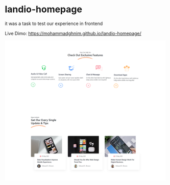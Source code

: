 # landio-homepage
it was a task to test our experience in frontend

Live Dimo:
https://mohammadghnim.github.io/landio-homepage/

![](screencapture.png)
